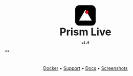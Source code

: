 <div align="center" style="display: flex; justify-content: center; align-items: center;">
  <img class="lo" src='https://github.com/Opensource-Prism-Labs/Prism-Live/blob/main/bigbox%20logo%20(4).png' style="height: 4rem">
</div>
<div align="center" style="font-size: 2rem"><b>Prism Live</b></div>

<div align="center"><b><sub><code>v1.0</code></sub></b></div>
 
**<div align="center" style="padding-top: 1.25rem">[Docker](https://swingmusic.vercel.app/downloads) • <a href="https://swingmusic.vercel.app/support-us.html" target="_blank">Support</a> • [Docs](https://swingmusic.vercel.app/guide/introduction.html) • [Screenshots](https://swingmusic.vercel.app)

##
